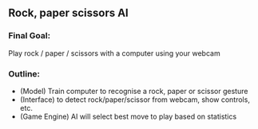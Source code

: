 ## Rock, paper scissors AI

### Final Goal:
Play rock / paper / scissors with a computer using your webcam

### Outline:
- (Model) Train computer to recognise a rock, paper or scissor gesture
- (Interface) to detect rock/paper/scissor from webcam, show controls, etc.
- (Game Engine) AI will select best move to play based on statistics

